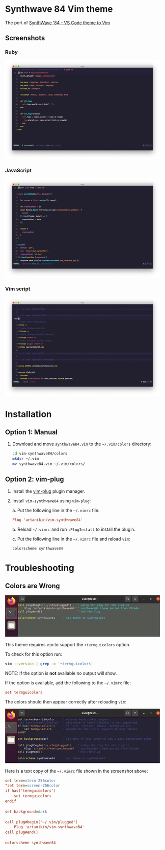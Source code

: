 # Synthwave 84 Vim theme

The port of [SynthWave '84 - VS Code theme to Vim](https://github.com/robb0wen/synthwave-vscode)

## Screenshots

### Ruby
![Synthwave84-ruby](./media/ruby2.png)

### JavaScript
![Synthwave84-js](./media/js2.png)

### Vim script
![Synthwave84-vimrc](./media/vim2.png)

# Installation

## Option 1: Manual

1. Download and move `synthwave84.vim` to the `~/.vim/colors` directory:

    ```sh
    cd vim-synthwave84/colors
    mkdir ~/.vim
    mv synthwave84.vim ~/.vim/colors/
    ```

## Option 2: vim-plug

1. Install the [vim-plug](https://github.com/junegunn/vim-plug) plugin manager.

2. Install `vim-synthwave84` using `vim-plug`:

    a. Put the following line in the `~/.vimrc` file:

      ```ini
      Plug 'artanikin/vim-synthwave84'
      ```

    b. Reload `~/.vimrc` and run `:PlugInstall` to install the plugin.

    c. Put the following line in the `~/.vimrc` file and reload `vim`:

      ```
      colorscheme synthwave84
      ```

# Troubleshooting

## Colors are Wrong

  ![incorrect color](./media/incorrect-colors.png)

  This theme requires `vim` to support the 
  `+termguicolors` option.

  To check for this option run:

  ```sh
  vim --version | grep -o '+termguicolors'
   ```

  NOTE: If the option is __not__ available no output will show.

  If the option is available, add the following 
  to the `~/.vimrc` file: 
  
  ```ini
  set termguicolors
  ```

  The colors should then appear correctly after reloading `vim`:

  ![correct color](./media/correct-colors.png)

  Here is a text copy of the `~/.vimrc` file shown 
  in the screenshot above:

  ```ini
  set term=xterm-256color
  "set term=screen-256color
  if has('termguicolors')
      set termguicolors
  endif

  set background=dark

  call plug#begin("~/.vim/plugged")
      Plug 'artanikin/vim-synthwave84'
  call plug#end()

  colorscheme synthwave84
  ```